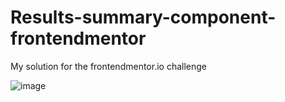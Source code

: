 # Results-summary-component-frontendmentor
My solution for the frontendmentor.io challenge

![image](https://github.com/ZoranDotNet/Results-summary-component-frontendmentor/assets/128193220/4019cab5-8d89-4a99-abf6-36d30b090de0)
